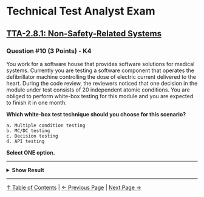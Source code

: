 # Technical Test Analyst Exam

## [TTA-2.8.1: Non-Safety-Related Systems](../../2-white-box-test-techniques/2.8-selecting-a-white-box-test-technique.md#281-non-safety-related-systems)

### Question #10 (3 Points) - K4

You work for a software house that provides software solutions for medical systems. Currently you are testing a software component that operates the defibrillator machine controlling the dose of electric current delivered to the heart. During the code review, the reviewers noticed that one
decision in the module under test consists of 20 independent atomic conditions. You are obliged to perform white-box testing for this module and you are expected to finish it in one month.

**Which white-box test technique should you choose for this scenario?**

    a. Multiple condition testing
    b. MC/DC testing
    c. Decision testing
    d. API testing

**Select ONE option.**

---

<details>
<summary><strong>Show Result</strong></summary>

#### Correct Answer: b

    a. Is not correct. Multiple condition testing is the most thorough technique, but for a decision with 20 independent atomic conditions we would have to design 220 = 1,048,576 tests to achieve full multiple condition coverage, which would be impossible to finish in one month (if at all)
    b. Is correct. This is a medical, safety-critical system, whose failure or malfunction may result in death or serious injury to people. Therefore, it must be tested thoroughly. Full multiple condition coverage is impossible to achieve (see answer a), hence, MC/DC is the most reasonable choice as it is stronger than decision testing, but,compared to multiple condition testing, requires only a linear number of test cases – for example, the decision with 20 conditions requires only 21 test cases to achieve full MC/DC coverage
    c. Is not correct. Decision testing is a relatively weak criterion compared to MC/DC, and so not suitable for a safety-critical system
    d. Is not correct. There is no information about API in this scenario. Also, this would not guarantee the thorough level of testing required for such a safety-critical system

</details>

---

[↑ Table of Contents](../../README.md#table-of-contents) | [← Previous Page](question-9.md) | [Next Page →](question-11.md)
